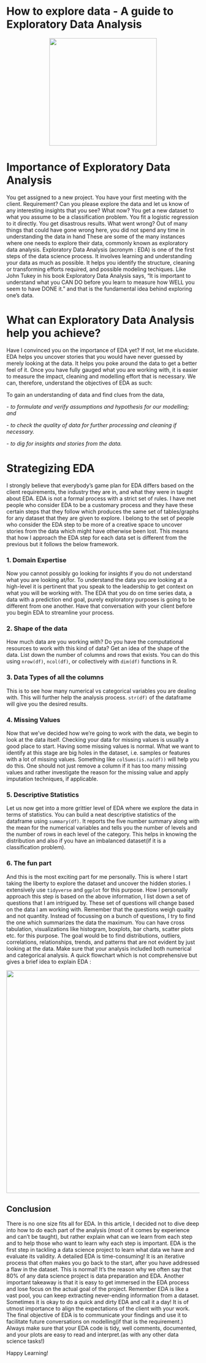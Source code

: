 How to explore data - A guide to Exploratory Data Analysis
================

<img src="/sneha-k.github.io/docs/assets/comic.png" width="280px" style="display: block; margin: auto;" />

# Importance of Exploratory Data Analysis

You get assigned to a new project. You have your first meeting with the
client. Requirement? Can you please explore the data and let us know of
any interesting insights that you see? What now? You get a new dataset
to what you assume to be a classification problem. You fit a logistic
regression to it directly. You get disastrous results. What went wrong?
Out of many things that could have gone wrong here, you did not spend
any time in understanding the data in hand These are some of the many
instances where one needs to explore their data, commonly known as
exploratory data analysis. Exploratory Data Analysis (acronym : EDA) is
one of the first steps of the data science process. It involves learning
and understanding your data as much as possible. It helps you identify
the structure, cleaning or transforming efforts required, and possible
modeling techiques. Like John Tukey in his book Exploratory Data
Analysis says, “It is important to understand what you CAN DO before you
learn to measure how WELL you seem to have DONE it.” and that is the
fundamental idea behind exploring one’s data.

# What can Exploratory Data Analysis help you achieve?

Have I convinced you on the importance of EDA yet? If not, let me
elucidate. EDA helps you uncover stories that you would have never
guessed by merely looking at the data. It helps you poke around the data
to get a better feel of it. Once you have fully gauged what you are
working with, it is easier to measure the impact, cleaning and modelling
effort that is necessary. We can, therefore, understand the objectives
of EDA as such:

To gain an understanding of data and find clues from the data,

*- to formulate and verify assumptions and hypothesis for our modelling;
and*

*- to check the quality of data for further processing and cleaning if
necessary.*

*- to dig for insights and stories from the data.*

# Strategizing EDA

I strongly believe that everybody’s game plan for EDA differs based on
the client requirements, the industry they are in, and what they were in
taught about EDA. EDA is not a formal process with a strict set of
rules. I have met people who consider EDA to be a customary process and
they have these certain steps that they follow which produces the same
set of tables/graphs for any dataset that they are given to explore. I
belong to the set of people who consider the EDA step to be more of a
creative space to uncover stories from the data which might have
otherwise been lost. This means that how I approach the EDA step for
each data set is different from the previous but it follows the below
framework.

### 1. Domain Expertise

Now you cannot possibly go looking for insights if you do not understand
what you are looking at/for. To understand the data you are looking at a
high-level it is pertinent that you speak to the leadership to get
context on what you will be working with. The EDA that you do on time
series data, a data with a prediction end goal, purely exploratory
purposes is going to be different from one another. Have that
conversation with your client before you begin EDA to streamline your
process.

### 2. Shape of the data

How much data are you working with? Do you have the computational
resources to work with this kind of data? Get an idea of the shape of
the data. List down the number of columns and rows that exists. You can
do this using `nrow(df)`, `ncol(df)`, or collectively with `dim(df)`
functions in R.

### 3. Data Types of all the columns

This is to see how many numerical vs categorical variables you are
dealing with. This will further help the analysis process. `str(df)` of
the dataframe will give you the desired results.

### 4. Missing Values

Now that we’ve decided how we’re going to work with the data, we begin
to look at the data itself. Checking your data for missing values is
usually a good place to start. Having some missing values is normal.
What we want to identify at this stage are big holes in the dataset,
i.e. samples or features with a lot of missing values. Something like
`colSums(is.na(df))` will help you do this. One should not just remove a
column if it has too many missing values and rather investigate the
reason for the missing value and apply imputation techniques, if
applicable.

### 5. Descriptive Statistics

Let us now get into a more grittier level of EDA where we explore the
data in terms of statistics. You can build a neat descriptive statistics
of the dataframe using `summary(df)`. It reports the five number summary
along with the mean for the numerical variables and tells you the number
of levels and the number of rows in each level of the category. This
helps in knowing the distribution and also if you have an imbalanced
dataset(if it is a classification problem).

### 6. The fun part

And this is the most exciting part for me personally. This is where I
start taking the liberty to explore the dataset and uncover the hidden
stories. I extensively use `tidyverse` and `ggplot` for this purpose.
How I personally approach this step is based on the above information, I
list down a set of questions that I am intrigued by. These set of
questions will change based on the data I am working with. Remember that
the questions weigh quality and not quantity. Instead of focussing on a
bunch of questions, I try to find the one which summarizes the data the
maximum. You can have cross tabulation, visualizations like histogram,
boxplots, bar charts, scatter plots etc. for this purpose. The goal
would be to find distributions, outliers, correlations, relationships,
trends, and patterns that are not evident by just looking at the data.
Make sure that your analysis included both numerical and categorical
analysis. A quick flowchart which is not comprehensive but gives a brief
idea to explain EDA :

<img src="/sneha-k.github.io/docs/assets/flow.png" width="580px" style="display: block; margin: auto;" />

## Conclusion

There is no one size fits all for EDA. In this article, I decided not to
dive deep into how to do each part of the analysis (most of it comes by
experience and can’t be taught), but rather explain what can we learn
from each step and to help those who want to learn why each step is
important. EDA is the first step in tackling a data science project to
learn what data we have and evaluate its validity. A detailed EDA is
time-consuming! It is an iterative process that often makes you go back
to the start, after you have addressed a flaw in the dataset. This is
normal! It’s the reason why we often say that 80% of any data science
project is data preparation and EDA. Another important takeaway is that
it is easy to get immersed in the EDA process and lose focus on the
actual goal of the project. Remember EDA is like a vast pool, you can
keep extracting never-ending information from a dataset. Sometimes it is
okay to do a quick and dirty EDA and call it a day! It is of utmost
importance to align the expectations of the client with your work. The
final objective of EDA is to communicate your findings and use it to
facilitate future conversations on modelling(if that is the
requirement.) Always make sure that your EDA code is tidy, well
comments, documented, and your plots are easy to read and interpret.(as
with any other data science tasks!)

Happy Learning!
